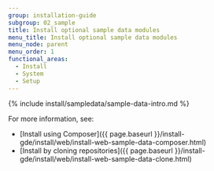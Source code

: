 ```yaml
---
group: installation-guide
subgroup: 02_sample
title: Install optional sample data modules
menu_title: Install optional sample data modules
menu_node: parent
menu_order: 1
functional_areas:
  - Install
  - System
  - Setup
---
```


{% include install/sampledata/sample-data-intro.md %}

For more information, see:

* [Install using Composer]({{ page.baseurl }}/install-gde/install/web/install-web-sample-data-composer.html)
* [Install by cloning repositories]({{ page.baseurl }}/install-gde/install/web/install-web-sample-data-clone.html)
